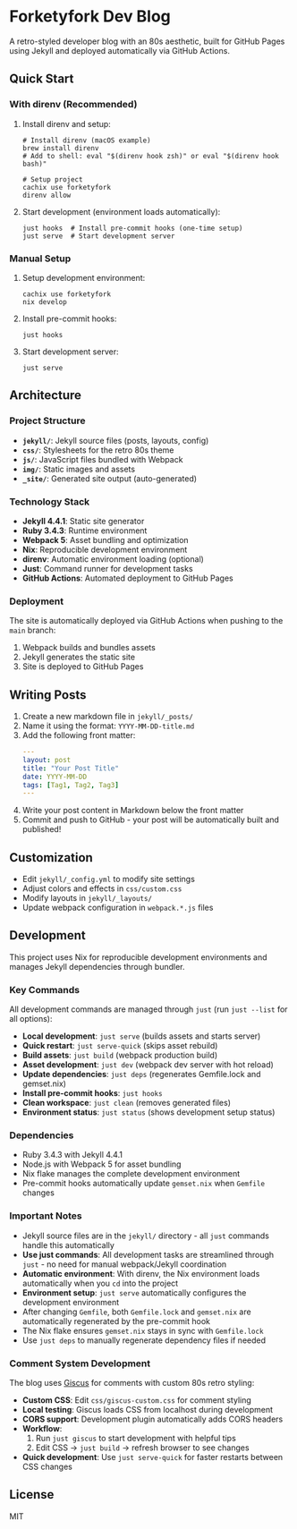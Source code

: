 # Forketyfork Dev Blog

A retro-styled developer blog with an 80s aesthetic, built for GitHub Pages using Jekyll and deployed automatically via GitHub Actions.

## Quick Start

### With direnv (Recommended)

1. Install direnv and setup:
   ```shell
   # Install direnv (macOS example)
   brew install direnv
   # Add to shell: eval "$(direnv hook zsh)" or eval "$(direnv hook bash)"
   
   # Setup project
   cachix use forketyfork
   direnv allow
   ```

2. Start development (environment loads automatically):
   ```shell
   just hooks  # Install pre-commit hooks (one-time setup)
   just serve  # Start development server
   ```

### Manual Setup

1. Setup development environment:
   ```shell
   cachix use forketyfork
   nix develop
   ```

2. Install pre-commit hooks:
   ```shell
   just hooks
   ```

3. Start development server:
   ```shell
   just serve
   ```

## Architecture

### Project Structure
- **`jekyll/`**: Jekyll source files (posts, layouts, config)
- **`css/`**: Stylesheets for the retro 80s theme
- **`js/`**: JavaScript files bundled with Webpack
- **`img/`**: Static images and assets
- **`_site/`**: Generated site output (auto-generated)

### Technology Stack
- **Jekyll 4.4.1**: Static site generator
- **Ruby 3.4.3**: Runtime environment
- **Webpack 5**: Asset bundling and optimization
- **Nix**: Reproducible development environment
- **direnv**: Automatic environment loading (optional)
- **Just**: Command runner for development tasks
- **GitHub Actions**: Automated deployment to GitHub Pages

### Deployment
The site is automatically deployed via GitHub Actions when pushing to the `main` branch:
1. Webpack builds and bundles assets
2. Jekyll generates the static site
3. Site is deployed to GitHub Pages

## Writing Posts

1. Create a new markdown file in `jekyll/_posts/`
2. Name it using the format: `YYYY-MM-DD-title.md`
3. Add the following front matter:
   ```yaml
   ---
   layout: post
   title: "Your Post Title"
   date: YYYY-MM-DD
   tags: [Tag1, Tag2, Tag3]
   ---
   ```
4. Write your post content in Markdown below the front matter
5. Commit and push to GitHub - your post will be automatically built and published!

## Customization

- Edit `jekyll/_config.yml` to modify site settings
- Adjust colors and effects in `css/custom.css`
- Modify layouts in `jekyll/_layouts/`
- Update webpack configuration in `webpack.*.js` files

## Development

This project uses Nix for reproducible development environments and manages Jekyll dependencies through bundler.

### Key Commands

All development commands are managed through `just` (run `just --list` for all options):

- **Local development**: `just serve` (builds assets and starts server)
- **Quick restart**: `just serve-quick` (skips asset rebuild)
- **Build assets**: `just build` (webpack production build)
- **Asset development**: `just dev` (webpack dev server with hot reload)
- **Update dependencies**: `just deps` (regenerates Gemfile.lock and gemset.nix)
- **Install pre-commit hooks**: `just hooks`
- **Clean workspace**: `just clean` (removes generated files)
- **Environment status**: `just status` (shows development setup status)

### Dependencies
- Ruby 3.4.3 with Jekyll 4.4.1
- Node.js with Webpack 5 for asset bundling
- Nix flake manages the complete development environment
- Pre-commit hooks automatically update `gemset.nix` when `Gemfile` changes

### Important Notes
- Jekyll source files are in the `jekyll/` directory - all `just` commands handle this automatically
- **Use just commands**: All development tasks are streamlined through `just` - no need for manual webpack/Jekyll coordination
- **Automatic environment**: With direnv, the Nix environment loads automatically when you `cd` into the project
- **Environment setup**: `just serve` automatically configures the development environment
- After changing `Gemfile`, both `Gemfile.lock` and `gemset.nix` are automatically regenerated by the pre-commit hook
- The Nix flake ensures `gemset.nix` stays in sync with `Gemfile.lock`
- Use `just deps` to manually regenerate dependency files if needed

### Comment System Development
The blog uses [Giscus](https://giscus.app/) for comments with custom 80s retro styling:

- **Custom CSS**: Edit `css/giscus-custom.css` for comment styling
- **Local testing**: Giscus loads CSS from localhost during development 
- **CORS support**: Development plugin automatically adds CORS headers
- **Workflow**: 
  1. Run `just giscus` to start development with helpful tips
  2. Edit CSS → `just build` → refresh browser to see changes
- **Quick development**: Use `just serve-quick` for faster restarts between CSS changes

## License

MIT

